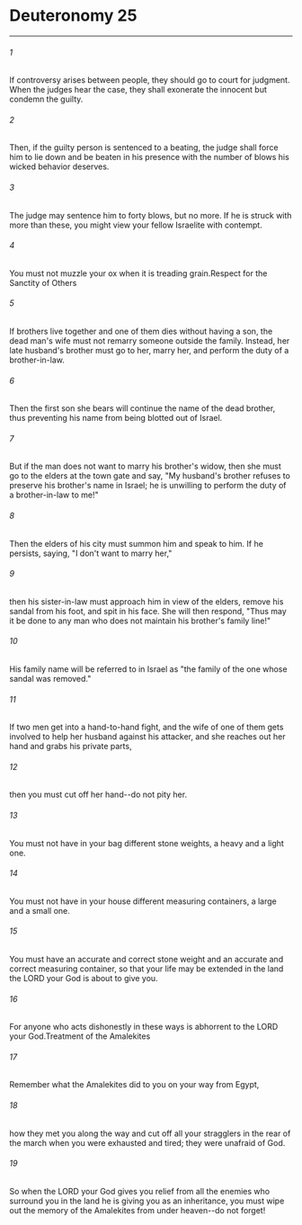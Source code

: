 # Deuteronomy 25
***



###### 1 
If controversy arises between people, they should go to court for judgment. When the judges hear the case, they shall exonerate the innocent but condemn the guilty. 

###### 2 
Then, if the guilty person is sentenced to a beating, the judge shall force him to lie down and be beaten in his presence with the number of blows his wicked behavior deserves. 

###### 3 
The judge may sentence him to forty blows, but no more. If he is struck with more than these, you might view your fellow Israelite with contempt. 

###### 4 
You must not muzzle your ox when it is treading grain.Respect for the Sanctity of Others 

###### 5 
If brothers live together and one of them dies without having a son, the dead man's wife must not remarry someone outside the family. Instead, her late husband's brother must go to her, marry her, and perform the duty of a brother-in-law. 

###### 6 
Then the first son she bears will continue the name of the dead brother, thus preventing his name from being blotted out of Israel. 

###### 7 
But if the man does not want to marry his brother's widow, then she must go to the elders at the town gate and say, "My husband's brother refuses to preserve his brother's name in Israel; he is unwilling to perform the duty of a brother-in-law to me!" 

###### 8 
Then the elders of his city must summon him and speak to him. If he persists, saying, "I don't want to marry her," 

###### 9 
then his sister-in-law must approach him in view of the elders, remove his sandal from his foot, and spit in his face. She will then respond, "Thus may it be done to any man who does not maintain his brother's family line!" 

###### 10 
His family name will be referred to in Israel as "the family of the one whose sandal was removed." 

###### 11 
If two men get into a hand-to-hand fight, and the wife of one of them gets involved to help her husband against his attacker, and she reaches out her hand and grabs his private parts, 

###### 12 
then you must cut off her hand--do not pity her. 

###### 13 
You must not have in your bag different stone weights, a heavy and a light one. 

###### 14 
You must not have in your house different measuring containers, a large and a small one. 

###### 15 
You must have an accurate and correct stone weight and an accurate and correct measuring container, so that your life may be extended in the land the LORD your God is about to give you. 

###### 16 
For anyone who acts dishonestly in these ways is abhorrent to the LORD your God.Treatment of the Amalekites 

###### 17 
Remember what the Amalekites did to you on your way from Egypt, 

###### 18 
how they met you along the way and cut off all your stragglers in the rear of the march when you were exhausted and tired; they were unafraid of God. 

###### 19 
So when the LORD your God gives you relief from all the enemies who surround you in the land he is giving you as an inheritance, you must wipe out the memory of the Amalekites from under heaven--do not forget!
